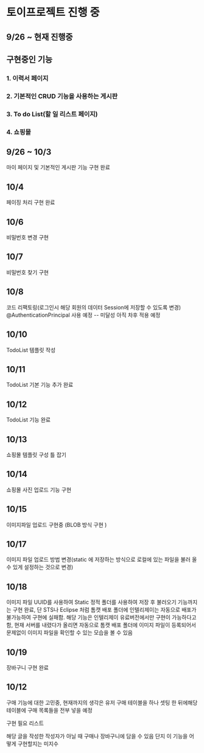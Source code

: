 # 토이프로젝트 진행 중

## 9/26 ~ 현재 진행중
## 구현중인 기능

### 1. 이력서 페이지
### 2. 기본적인 CRUD 기능을 사용하는 게시판
### 3. To do List(할 일 리스트 페이지)
### 4. 쇼핑몰


## 9/26 ~ 10/3

마이 페이지 및 기본적인 게시판 기능 구현 완료

## 10/4

페이징 처리 구현 완료

## 10/6

비밀번호 변경 구현 

## 10/7

비밀번호 찾기 구현

## 10/8
코드 리팩토링(로그인시 해당 회원의 데이터 Session에 저장할 수 있도록 변경)
@AuthenticationPrincipal 사용 예정
-- 미달성 아직 차후 적용 예정

## 10/10

TodoList 템플릿 작성

## 10/11

TodoList 기본 기능 추가 완료

## 10/12

TodoList 기능 완료

## 10/13

쇼핑몰 템플릿 구성 틀 잡기

## 10/14

쇼핑몰 사진 업로드 기능 구현

## 10/15 

이미지파일 업로드 구현중 (BLOB 방식 구현 )

## 10/17

이미지 파일 업로드 방법 변경(static 에 저장하는 방식으로 로컬에 있는 파일을 불러 올 수 있게 설정하는 것으로 변경)

## 10/18

이미지 파일 UUID를 사용하여 Static 정적 폴더를 사용하여 저장 후 불러오기 기능까지는 구현 완료, 단 STS나 Eclipse 처럼 톰캣 배포 폴더에 인텔리제이는 자동으로 배포가 불가능하여 구현에 실패함. 해당 기능은 인텔리제이 유료버전에서만 구현이 가능하다고함, 현재 서버를 내렸다가 올리면 자동으로 톰캣 배포 폴더에 이미지 파일이 등록되어서 문제없이 이미지 파일을 확인할 수 있는 모습을 볼 수 있음


## 10/19

장바구니 구현 완료

## 10/12

구매 기능에 대한 고민중, 현재까지의 생각은 유저 구매 테이블을 하나 셋팅 한 뒤에해당 테이블에 구매 목록들을 전부 넣을 예정


구현 필요 리스트

해당 글을 작성한 작성자가 아닐 때 구매나 장바구니에 담을 수 있음 단지 이 기능을 어떻게 구현할지는 미지수

